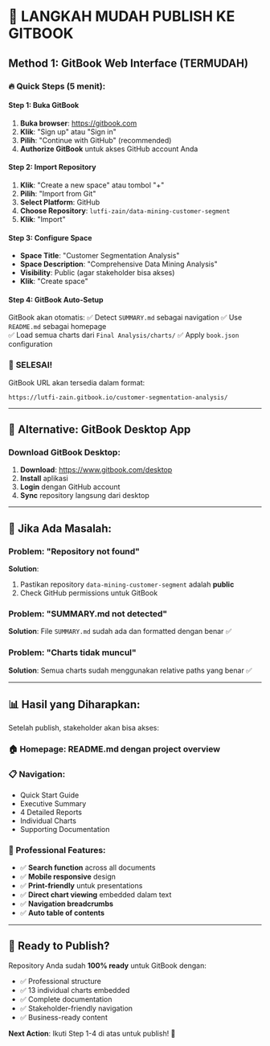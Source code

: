 # 🎯 LANGKAH MUDAH PUBLISH KE GITBOOK

## Method 1: GitBook Web Interface (TERMUDAH)

### 🔥 **Quick Steps (5 menit):**

#### **Step 1: Buka GitBook**
1. **Buka browser**: https://gitbook.com
2. **Klik**: "Sign up" atau "Sign in"
3. **Pilih**: "Continue with GitHub" (recommended)
4. **Authorize GitBook** untuk akses GitHub account Anda

#### **Step 2: Import Repository**
1. **Klik**: "Create a new space" atau tombol "+" 
2. **Pilih**: "Import from Git"
3. **Select Platform**: GitHub
4. **Choose Repository**: `lutfi-zain/data-mining-customer-segment`
5. **Klik**: "Import"

#### **Step 3: Configure Space**
- **Space Title**: "Customer Segmentation Analysis"
- **Space Description**: "Comprehensive Data Mining Analysis"
- **Visibility**: Public (agar stakeholder bisa akses)
- **Klik**: "Create space"

#### **Step 4: GitBook Auto-Setup**
GitBook akan otomatis:
✅ Detect `SUMMARY.md` sebagai navigation
✅ Use `README.md` sebagai homepage  
✅ Load semua charts dari `Final Analysis/charts/`
✅ Apply `book.json` configuration

### 🎊 **SELESAI!**
GitBook URL akan tersedia dalam format:
```
https://lutfi-zain.gitbook.io/customer-segmentation-analysis/
```

---

## 📱 **Alternative: GitBook Desktop App**

### Download GitBook Desktop:
1. **Download**: https://www.gitbook.com/desktop
2. **Install** aplikasi
3. **Login** dengan GitHub account
4. **Sync** repository langsung dari desktop

---

## 🔧 **Jika Ada Masalah:**

### Problem: "Repository not found"
**Solution**: 
1. Pastikan repository `data-mining-customer-segment` adalah **public**
2. Check GitHub permissions untuk GitBook

### Problem: "SUMMARY.md not detected"
**Solution**: 
File `SUMMARY.md` sudah ada dan formatted dengan benar ✅

### Problem: "Charts tidak muncul"
**Solution**: 
Semua charts sudah menggunakan relative paths yang benar ✅

---

## 📊 **Hasil yang Diharapkan:**

Setelah publish, stakeholder akan bisa akses:

### **🏠 Homepage**: README.md dengan project overview
### **📋 Navigation**: 
- Quick Start Guide
- Executive Summary  
- 4 Detailed Reports
- Individual Charts
- Supporting Documentation

### **🎨 Professional Features**:
- ✅ **Search function** across all documents
- ✅ **Mobile responsive** design
- ✅ **Print-friendly** untuk presentations
- ✅ **Direct chart viewing** embedded dalam text
- ✅ **Navigation breadcrumbs**
- ✅ **Auto table of contents**

---

## 🚀 **Ready to Publish?**

Repository Anda sudah **100% ready** untuk GitBook dengan:
- ✅ Professional structure
- ✅ 13 individual charts embedded
- ✅ Complete documentation  
- ✅ Stakeholder-friendly navigation
- ✅ Business-ready content

**Next Action**: Ikuti Step 1-4 di atas untuk publish! 🎯
